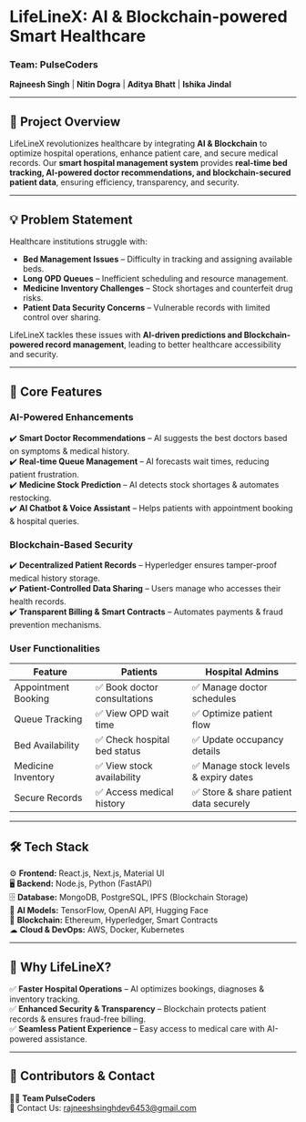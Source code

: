 
# **LifeLineX: AI & Blockchain-powered Smart Healthcare**  
### **Team: PulseCoders**  
**Rajneesh Singh** | **Nitin Dogra** | **Aditya Bhatt** | **Ishika Jindal**


---

## 📌 **Project Overview**  
LifeLineX revolutionizes healthcare by integrating **AI & Blockchain** to optimize hospital operations, enhance patient care, and secure medical records. Our **smart hospital management system** provides **real-time bed tracking, AI-powered doctor recommendations, and blockchain-secured patient data**, ensuring efficiency, transparency, and security.  

---

## 💡 **Problem Statement**  
Healthcare institutions struggle with:  
- **Bed Management Issues** – Difficulty in tracking and assigning available beds.  
- **Long OPD Queues** – Inefficient scheduling and resource management.  
- **Medicine Inventory Challenges** – Stock shortages and counterfeit drug risks.  
- **Patient Data Security Concerns** – Vulnerable records with limited control over sharing.  

LifeLineX tackles these issues with **AI-driven predictions and Blockchain-powered record management**, leading to better healthcare accessibility and security.  

---

## 🔑 **Core Features**  
### **AI-Powered Enhancements**  
✔️ **Smart Doctor Recommendations** – AI suggests the best doctors based on symptoms & medical history.  
✔️ **Real-time Queue Management** – AI forecasts wait times, reducing patient frustration.  
✔️ **Medicine Stock Prediction** – AI detects stock shortages & automates restocking.  
✔️ **AI Chatbot & Voice Assistant** – Helps patients with appointment booking & hospital queries.  

### **Blockchain-Based Security**  
✔️ **Decentralized Patient Records** – Hyperledger ensures tamper-proof medical history storage.  
✔️ **Patient-Controlled Data Sharing** – Users manage who accesses their health records.  
✔️ **Transparent Billing & Smart Contracts** – Automates payments & fraud prevention mechanisms.  

### **User Functionalities**  
| **Feature**         | **Patients** | **Hospital Admins** |
|---------------------|-------------|----------------------|
| Appointment Booking | ✅ Book doctor consultations | ✅ Manage doctor schedules |
| Queue Tracking     | ✅ View OPD wait time | ✅ Optimize patient flow |
| Bed Availability   | ✅ Check hospital bed status | ✅ Update occupancy details |
| Medicine Inventory | ✅ View stock availability | ✅ Manage stock levels & expiry dates |
| Secure Records    | ✅ Access medical history | ✅ Store & share patient data securely |

---

## 🛠 **Tech Stack**  
⚙️ **Frontend:** React.js, Next.js, Material UI  
🖥 **Backend:** Node.js, Python (FastAPI)  
🗄 **Database:** MongoDB, PostgreSQL, IPFS (Blockchain Storage)  
🤖 **AI Models:** TensorFlow, OpenAI API, Hugging Face  
🔗 **Blockchain:** Ethereum, Hyperledger, Smart Contracts  
☁ **Cloud & DevOps:** AWS, Docker, Kubernetes  

---

## 🚀 **Why LifeLineX?**  
✅ **Faster Hospital Operations** – AI optimizes bookings, diagnoses & inventory tracking.  
✅ **Enhanced Security & Transparency** – Blockchain protects patient records & ensures fraud-free billing.  
✅ **Seamless Patient Experience** – Easy access to medical care with AI-powered assistance.  

---

## 🙌 **Contributors & Contact**  
👨‍💻 **Team PulseCoders**  
📧 Contact Us: rajneeshsinghdev6453@gmail.com

